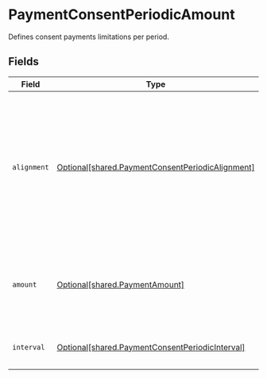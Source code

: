 # PaymentConsentPeriodicAmount

Defines consent payments limitations per period.


## Fields

| Field                                                                                                                             | Type                                                                                                                              | Required                                                                                                                          | Description                                                                                                                       |
| --------------------------------------------------------------------------------------------------------------------------------- | --------------------------------------------------------------------------------------------------------------------------------- | --------------------------------------------------------------------------------------------------------------------------------- | --------------------------------------------------------------------------------------------------------------------------------- |
| `alignment`                                                                                                                       | [Optional[shared.PaymentConsentPeriodicAlignment]](undefined/models/shared/paymentconsentperiodicalignment.md)                    | :heavy_check_mark:                                                                                                                | Where the payment consent period should start.<br/><br/>`CALENDAR`: line up with a calendar.<br/><br/>`CONSENT`: on the date of consent creation. |
| `amount`                                                                                                                          | [Optional[shared.PaymentAmount]](undefined/models/shared/paymentamount.md)                                                        | :heavy_check_mark:                                                                                                                | Maximum cumulative amount for all payments in the specified interval.                                                             |
| `interval`                                                                                                                        | [Optional[shared.PaymentConsentPeriodicInterval]](undefined/models/shared/paymentconsentperiodicinterval.md)                      | :heavy_check_mark:                                                                                                                | Payment consent periodic interval.                                                                                                |